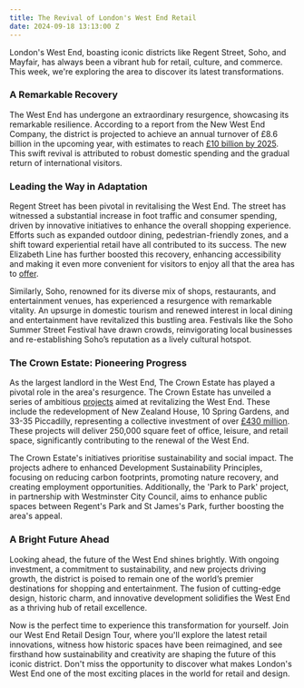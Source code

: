 ```yaml
---
title: The Revival of London's West End Retail
date: 2024-09-18 13:13:00 Z
---
```


London's West End, boasting iconic districts like Regent Street, Soho, and Mayfair, has always been a vibrant hub for retail, culture, and commerce. This week, we're exploring the area to discover its latest transformations.

### A Remarkable Recovery

The West End has undergone an extraordinary resurgence, showcasing its remarkable resilience. According to a report from the New West End Company, the district is projected to achieve an annual turnover of £8.6 billion in the upcoming year, with estimates to reach [£10 billion by 2025](https://www.newwestend.com/insights-performance/now-launched-london-s-west-end-retail-turnover-forecasting). This swift revival is attributed to robust domestic spending and the gradual return of international visitors.

### Leading the Way in Adaptation

Regent Street has been pivotal in revitalising the West End. The street has witnessed a substantial increase in foot traffic and consumer spending, driven by innovative initiatives to enhance the overall shopping experience. Efforts such as expanded outdoor dining, pedestrian-friendly zones, and a shift toward experiential retail have all contributed to its success. The new Elizabeth Line has further boosted this recovery, enhancing accessibility and making it even more convenient for visitors to enjoy all that the area has to [offer](https://www.newwestend.com/news/now-launched-west-end-retail-turnover-forecast-2023).

Similarly, Soho, renowned for its diverse mix of shops, restaurants, and entertainment venues, has experienced a resurgence with remarkable vitality. An upsurge in domestic tourism and renewed interest in local dining and entertainment have revitalized this bustling area. Festivals like the Soho Summer Street Festival have drawn crowds, reinvigorating local businesses and re-establishing Soho’s reputation as a lively cultural hotspot.

### The Crown Estate: Pioneering Progress

As the largest landlord in the West End, The Crown Estate has played a pivotal role in the area's resurgence. The Crown Estate has unveiled a series of ambitious [projects](https://www.thecrownestate.co.uk/news/the-crown-estate-unveils-newest-london-developments) aimed at revitalizing the West End. These include the redevelopment of New Zealand House, 10 Spring Gardens, and 33-35 Piccadilly, representing a collective investment of over [£430 million](https://www.propertyweek.com/news/crown-estate-unveils-430m-pipeline-of-west-end-schemes). These projects will deliver 250,000 square feet of office, leisure, and retail space, significantly contributing to the renewal of the West End.

The Crown Estate's initiatives prioritise sustainability and social impact. The projects adhere to enhanced Development Sustainability Principles, focusing on reducing carbon footprints, promoting nature recovery, and creating employment opportunities. Additionally, the 'Park to Park' project, in partnership with Westminster City Council, aims to enhance public spaces between Regent's Park and St James's Park, further boosting the area's appeal.

### A Bright Future Ahead

Looking ahead, the future of the West End shines brightly. With ongoing investment, a commitment to sustainability, and new projects driving growth, the district is poised to remain one of the world’s premier destinations for shopping and entertainment. The fusion of cutting-edge design, historic charm, and innovative development solidifies the West End as a thriving hub of retail excellence.

Now is the perfect time to experience this transformation for yourself. Join our West End Retail Design Tour, where you'll explore the latest retail innovations, witness how historic spaces have been reimagined, and see firsthand how sustainability and creativity are shaping the future of this iconic district. Don't miss the opportunity to discover what makes London's West End one of the most exciting places in the world for retail and design.